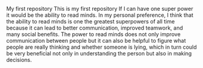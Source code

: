 My first repository 
This is my first repository 
If I can have one super power it would be the ability to read minds. In my personal preference, I think that the ability to read minds is one the greatest superpowers of all time because it can lead to better communication, improved teamwork, and many social benefits. The power to read minds does not only improve communication between people but it can also be helpful to figure what people are really thinking and whether someone is lying, which in turn could be very beneficial not only in understanding the person but also in making decisions.  
